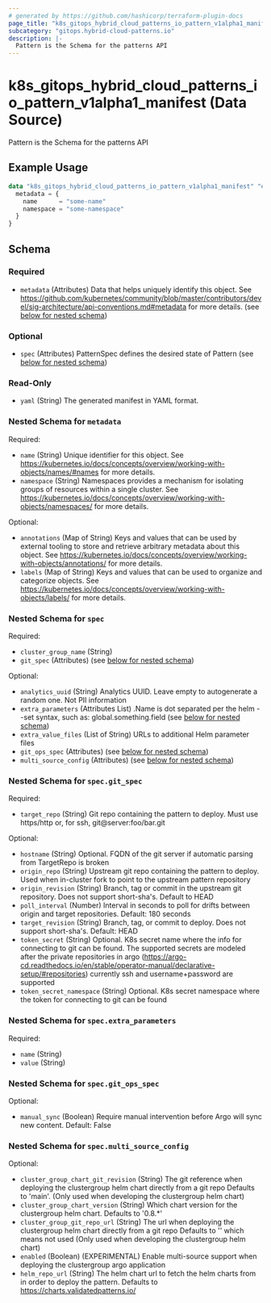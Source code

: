```yaml
---
# generated by https://github.com/hashicorp/terraform-plugin-docs
page_title: "k8s_gitops_hybrid_cloud_patterns_io_pattern_v1alpha1_manifest Data Source - terraform-provider-k8s"
subcategory: "gitops.hybrid-cloud-patterns.io"
description: |-
  Pattern is the Schema for the patterns API
---
```


# k8s_gitops_hybrid_cloud_patterns_io_pattern_v1alpha1_manifest (Data Source)

Pattern is the Schema for the patterns API

## Example Usage

```terraform
data "k8s_gitops_hybrid_cloud_patterns_io_pattern_v1alpha1_manifest" "example" {
  metadata = {
    name      = "some-name"
    namespace = "some-namespace"
  }
}
```

<!-- schema generated by tfplugindocs -->
## Schema

### Required

- `metadata` (Attributes) Data that helps uniquely identify this object. See https://github.com/kubernetes/community/blob/master/contributors/devel/sig-architecture/api-conventions.md#metadata for more details. (see [below for nested schema](#nestedatt--metadata))

### Optional

- `spec` (Attributes) PatternSpec defines the desired state of Pattern (see [below for nested schema](#nestedatt--spec))

### Read-Only

- `yaml` (String) The generated manifest in YAML format.

<a id="nestedatt--metadata"></a>
### Nested Schema for `metadata`

Required:

- `name` (String) Unique identifier for this object. See https://kubernetes.io/docs/concepts/overview/working-with-objects/names/#names for more details.
- `namespace` (String) Namespaces provides a mechanism for isolating groups of resources within a single cluster. See https://kubernetes.io/docs/concepts/overview/working-with-objects/namespaces/ for more details.

Optional:

- `annotations` (Map of String) Keys and values that can be used by external tooling to store and retrieve arbitrary metadata about this object. See https://kubernetes.io/docs/concepts/overview/working-with-objects/annotations/ for more details.
- `labels` (Map of String) Keys and values that can be used to organize and categorize objects. See https://kubernetes.io/docs/concepts/overview/working-with-objects/labels/ for more details.


<a id="nestedatt--spec"></a>
### Nested Schema for `spec`

Required:

- `cluster_group_name` (String)
- `git_spec` (Attributes) (see [below for nested schema](#nestedatt--spec--git_spec))

Optional:

- `analytics_uuid` (String) Analytics UUID. Leave empty to autogenerate a random one. Not PII information
- `extra_parameters` (Attributes List) .Name is dot separated per the helm --set syntax, such as: global.something.field (see [below for nested schema](#nestedatt--spec--extra_parameters))
- `extra_value_files` (List of String) URLs to additional Helm parameter files
- `git_ops_spec` (Attributes) (see [below for nested schema](#nestedatt--spec--git_ops_spec))
- `multi_source_config` (Attributes) (see [below for nested schema](#nestedatt--spec--multi_source_config))

<a id="nestedatt--spec--git_spec"></a>
### Nested Schema for `spec.git_spec`

Required:

- `target_repo` (String) Git repo containing the pattern to deploy. Must use https/http or, for ssh, git@server:foo/bar.git

Optional:

- `hostname` (String) Optional. FQDN of the git server if automatic parsing from TargetRepo is broken
- `origin_repo` (String) Upstream git repo containing the pattern to deploy. Used when in-cluster fork to point to the upstream pattern repository
- `origin_revision` (String) Branch, tag or commit in the upstream git repository. Does not support short-sha's. Default to HEAD
- `poll_interval` (Number) Interval in seconds to poll for drifts between origin and target repositories. Default: 180 seconds
- `target_revision` (String) Branch, tag, or commit to deploy.  Does not support short-sha's. Default: HEAD
- `token_secret` (String) Optional. K8s secret name where the info for connecting to git can be found. The supported secrets are modeled after the private repositories in argo (https://argo-cd.readthedocs.io/en/stable/operator-manual/declarative-setup/#repositories) currently ssh and username+password are supported
- `token_secret_namespace` (String) Optional. K8s secret namespace where the token for connecting to git can be found


<a id="nestedatt--spec--extra_parameters"></a>
### Nested Schema for `spec.extra_parameters`

Required:

- `name` (String)
- `value` (String)


<a id="nestedatt--spec--git_ops_spec"></a>
### Nested Schema for `spec.git_ops_spec`

Optional:

- `manual_sync` (Boolean) Require manual intervention before Argo will sync new content. Default: False


<a id="nestedatt--spec--multi_source_config"></a>
### Nested Schema for `spec.multi_source_config`

Optional:

- `cluster_group_chart_git_revision` (String) The git reference when deploying the clustergroup helm chart directly from a git repo Defaults to 'main'. (Only used when developing the clustergroup helm chart)
- `cluster_group_chart_version` (String) Which chart version for the clustergroup helm chart. Defaults to '0.8.*'
- `cluster_group_git_repo_url` (String) The url when deploying the clustergroup helm chart directly from a git repo Defaults to '' which means not used (Only used when developing the clustergroup helm chart)
- `enabled` (Boolean) (EXPERIMENTAL) Enable multi-source support when deploying the clustergroup argo application
- `helm_repo_url` (String) The helm chart url to fetch the helm charts from in order to deploy the pattern. Defaults to https://charts.validatedpatterns.io/
